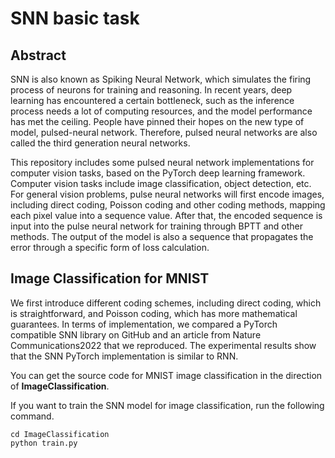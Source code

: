 # SNN basic task

## Abstract

SNN is also known as Spiking Neural Network, which simulates the firing process of neurons for training and reasoning. In recent years, deep learning has encountered a certain bottleneck, such as the inference process needs a lot of computing resources, and the model performance has met the ceiling. People have pinned their hopes on the new type of model, pulsed-neural network. Therefore, pulsed neural networks are also called the third generation neural networks.

This repository includes some pulsed neural network implementations for computer vision tasks, based on the PyTorch deep learning framework. Computer vision tasks include image classification, object detection, etc. For general vision problems, pulse neural networks will first encode images, including direct coding, Poisson coding and other coding methods, mapping each pixel value into a sequence value. After that, the encoded sequence is input into the pulse neural network for training through BPTT and other methods. The output of the model is also a sequence that propagates the error through a specific form of loss calculation.

## Image Classification for MNIST

We first introduce different coding schemes, including direct coding, which is straightforward, and Poisson coding, which has more mathematical guarantees. In terms of implementation, we compared a PyTorch compatible SNN library on GitHub and an article from Nature Communications2022 that we reproduced. The experimental results show that the SNN PyTorch implementation is similar to RNN.

You can get the source code for MNIST image classification in the direction of **ImageClassification**.

If you want to train the SNN model for image classification, run the following command.

```
cd ImageClassification
python train.py
```
